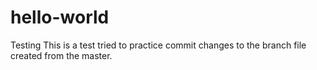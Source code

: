 # hello-world
Testing
This is a test tried to practice commit changes to the branch file created from the master.
